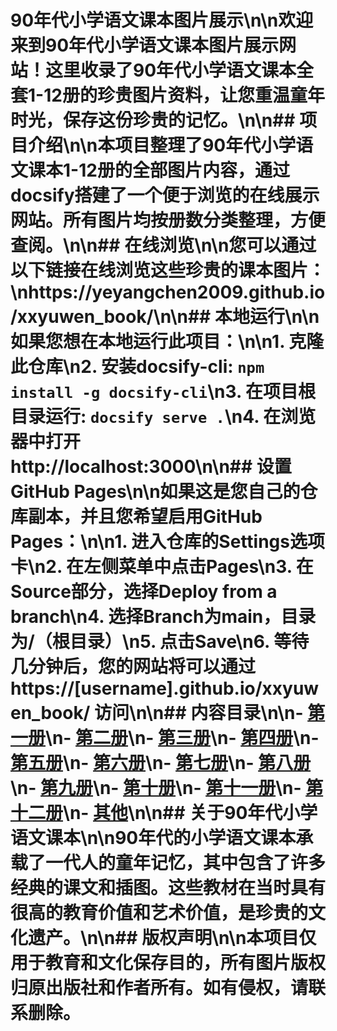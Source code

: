 # 90年代小学语文课本图片展示\n\n欢迎来到90年代小学语文课本图片展示网站！这里收录了90年代小学语文课本全套1-12册的珍贵图片资料，让您重温童年时光，保存这份珍贵的记忆。\n\n## 项目介绍\n\n本项目整理了90年代小学语文课本1-12册的全部图片内容，通过docsify搭建了一个便于浏览的在线展示网站。所有图片均按册数分类整理，方便查阅。\n\n## 在线浏览\n\n您可以通过以下链接在线浏览这些珍贵的课本图片：\nhttps://yeyangchen2009.github.io/xxyuwen_book/\n\n## 本地运行\n\n如果您想在本地运行此项目：\n\n1. 克隆此仓库\n2. 安装docsify-cli: `npm install -g docsify-cli`\n3. 在项目根目录运行: `docsify serve .`\n4. 在浏览器中打开 http://localhost:3000\n\n## 设置GitHub Pages\n\n如果这是您自己的仓库副本，并且您希望启用GitHub Pages：\n\n1. 进入仓库的Settings选项卡\n2. 在左侧菜单中点击Pages\n3. 在Source部分，选择Deploy from a branch\n4. 选择Branch为main，目录为/（根目录）\n5. 点击Save\n6. 等待几分钟后，您的网站将可以通过 https://[username].github.io/xxyuwen_book/ 访问\n\n## 内容目录\n\n- [第一册](book.md#第一册)\n- [第二册](book.md#第二册)\n- [第三册](book.md#第三册)\n- [第四册](book.md#第四册)\n- [第五册](book.md#第五册)\n- [第六册](book.md#第六册)\n- [第七册](book.md#第七册)\n- [第八册](book.md#第八册)\n- [第九册](book.md#第九册)\n- [第十册](book.md#第十册)\n- [第十一册](book.md#第十一册)\n- [第十二册](book.md#第十二册)\n- [其他](book.md#其他)\n\n## 关于90年代小学语文课本\n\n90年代的小学语文课本承载了一代人的童年记忆，其中包含了许多经典的课文和插图。这些教材在当时具有很高的教育价值和艺术价值，是珍贵的文化遗产。\n\n## 版权声明\n\n本项目仅用于教育和文化保存目的，所有图片版权归原出版社和作者所有。如有侵权，请联系删除。